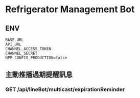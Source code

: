 # Refrigerator Management Bot

## ENV
```  
BASE_URL
API_URL
CHANNEL_ACCESS_TOKEN  
CHANNEL_SECRET  
NPM_CONFIG_PRODUCTION=false  
```
  

## 主動推播過期提醒訊息    
### GET /api/lineBot/multicast/expirationReminder
